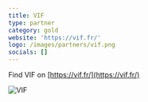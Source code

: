 ```yaml
---
title: VIF
type: partner
category: gold
website: 'https://vif.fr/'
logo: /images/partners/vif.png
socials: []
---
```


Find VIF on [https://vif.fr/](https://vif.fr/)

![VIF](/images/partners/vif.png)
